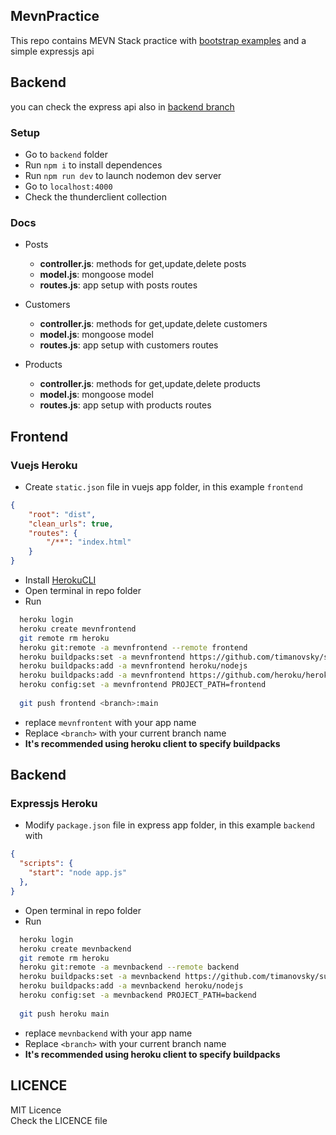 ## MevnPractice

This repo contains MEVN Stack practice with [bootstrap examples](https://getbootstrap.com/docs/5.1/examples/) and a simple expressjs api

## Backend
you can check the express api also in [backend branch](https://github.com/Arkaikus/MevnPractice/tree/backend)

### Setup

- Go to `backend` folder
- Run `npm i` to install dependences
- Run `npm run dev` to launch nodemon dev server
- Go to `localhost:4000`
- Check the thunderclient collection

### Docs

- Posts
  - **controller.js**: methods for get,update,delete posts
  - **model.js**: mongoose model
  - **routes.js**: app setup with posts routes

- Customers
  - **controller.js**: methods for get,update,delete customers
  - **model.js**: mongoose model
  - **routes.js**: app setup with customers routes

- Products
  - **controller.js**: methods for get,update,delete products
  - **model.js**: mongoose model
  - **routes.js**: app setup with products routes

## Frontend
### Vuejs Heroku

- Create `static.json` file in vuejs app folder, in this example `frontend`

```json
{
    "root": "dist",
    "clean_urls": true,
    "routes": {
        "/**": "index.html"
    }
}
```

- Install [HerokuCLI](https://devcenter.heroku.com/articles/heroku-cli#download-and-install)
- Open terminal in repo folder
- Run

```bash
  heroku login
  heroku create mevnfrontend
  git remote rm heroku
  heroku git:remote -a mevnfrontend --remote frontend  
  heroku buildpacks:set -a mevnfrontend https://github.com/timanovsky/subdir-heroku-buildpack
  heroku buildpacks:add -a mevnfrontend heroku/nodejs
  heroku buildpacks:add -a mevnfrontend https://github.com/heroku/heroku-buildpack-static
  heroku config:set -a mevnfrontend PROJECT_PATH=frontend
  
  git push frontend <branch>:main
```
- replace `mevnfrontent` with your app name
- Replace `<branch>` with your current branch name
- **It's recommended using heroku client to specify buildpacks**

## Backend
### Expressjs Heroku

- Modify `package.json` file in express app folder, in this example `backend` with

```json
{
  "scripts": {    
    "start": "node app.js"    
  },  
}
```

- Open terminal in repo folder
- Run

```bash
  heroku login
  heroku create mevnbackend
  git remote rm heroku
  heroku git:remote -a mevnbackend --remote backend
  heroku buildpacks:set -a mevnbackend https://github.com/timanovsky/subdir-heroku-buildpack
  heroku buildpacks:add -a mevnbackend heroku/nodejs
  heroku config:set -a mevnbackend PROJECT_PATH=backend
  
  git push heroku main
```
- replace `mevnbackend` with your app name
- Replace `<branch>` with your current branch name
- **It's recommended using heroku client to specify buildpacks**

## LICENCE

MIT Licence  
Check the LICENCE file

